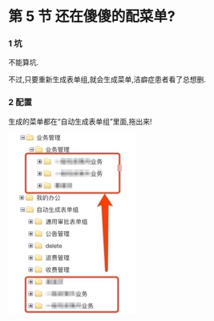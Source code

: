 # 第 5 节 还在傻傻的配菜单?

### 1 坑

不能算坑.

不过,只要重新生成表单组,就会生成菜单,洁癖症患者看了总想删.

### 2 配置

生成的菜单都在“自动生成表单组”里面,拖出来!

<img src="./img/menu_1.jpg" alt="menu_1" style="zoom: 50%;" />